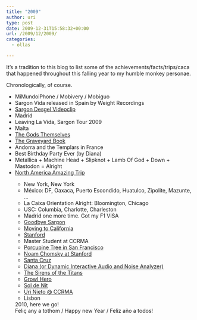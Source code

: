 ```yaml
---
title: "2009"
author: uri
type: post
date: 2009-12-31T15:58:32+00:00
url: /2009/12/2009/
categories:
  - ollas

---
```

It&#8217;s a tradition to this blog to list some of the achievements/facts/trips/caca that happened throughout this falling year to my humble monkey personae.

Chronologically, of course. 

  * MiMundoiPhone / Mobivery / Mobiguo 
  * Sargon Vida released in Spain by Weight Recordings 
  * [Sargon Desgel Videoclip][1] 
  * Madrid 
  * Leaving La Vida, Sargon Tour 2009 
  * Malta 
  * [The Gods Themselves][2] 
  * [The Graveyard Book][3] 
  * Andorra and the Templars in France 
  * Best Birthday Party Ever (by Diana) 
  * Metallica + Machine Head + Slipknot + Lamb Of God + Down + Mastodon = Alright 
  * [North America Amazing Trip][4] </p> 
      * New York, New York
      * México: DF, Oaxaca, Puerto Escondido, Huatulco, Zipolite, Mazunte, &#8230;
      * La Caixa Orientation Alright: Bloomington, Chicago
      * USC: Columbia, Charlotte, Charleston
      * Madrid one more time. Got my F1 VISA 
      * [Goodbye Sargon][5] 
      * [Moving to California][6] 
      * [Stanford][7] 
      * Master Student at CCRMA 
      * [Porcupine Tree in San Francisco][8] 
      * [Noam Chomsky at Stanford][9] 
      * [Santa Cruz][10] 
      * [Diana (or Dynamic Interactive Audio and Noise Analyzer)][11] 
      * [The Sirens of the Titans][12] 
      * [Growl Hero][13] 
      * [Sol de Nit][14] 
      * [Uri Nieto @ CCRMA][15] 
      * Lisbon </ul> 
    2010, here we go!  
    Feliç any a tothom / Happy new Year / Feliz año a todos!

 [1]: /2009/02/sargon-videoclip/
 [2]: /2009/05/parauniversos-variados/
 [3]: /2009/05/living-in-a-graveyard/
 [4]: /2009/06/summer-trip-2009/
 [5]: /2009/07/goodbye-sargon/
 [6]: /2009/09/persiguiendo-el-sol/
 [7]: /2009/09/stanford-toma-de-contacto/
 [8]: /2009/09/the-incident-in-san-francisco/
 [9]: /2009/10/noam-chomsky-at-stanford/
 [10]: /2009/10/santa-cruz/
 [11]: /2009/11/diana/
 [12]: /2009/12/en-titan-hay-unas-sirenas/
 [13]: https://ccrma.stanford.edu/~urinieto/256/growlhero/
 [14]: https://ccrma.stanford.edu/~urinieto/220a/fp.html
 [15]: https://ccrma.stanford.edu/~urinieto/